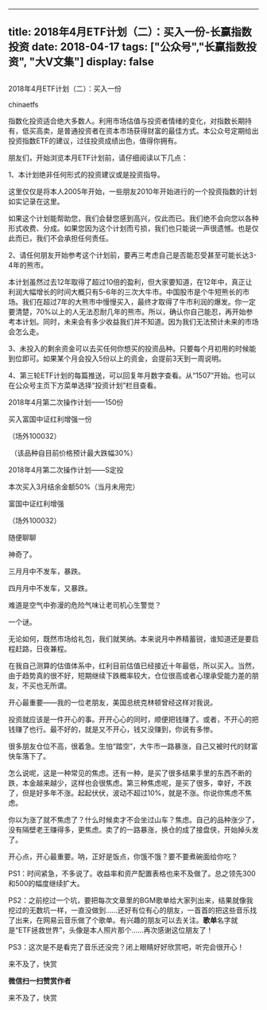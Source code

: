 
---
title:  2018年4月ETF计划（二）：买入一份-长赢指数投资
date: 2018-04-17
tags: ["公众号","长赢指数投资", "大V文集"]
display: false
---


## 



2018年4月ETF计划（二）：买入一份




chinaetfs




指数化投资适合绝大多数人。利用市场估值与投资者情绪的变化，对指数长期持有，低买高卖，是普通投资者在资本市场获得财富的最佳方式。本公众号定期给出投资指数ETF的建议，过往投资成绩出色，值得你拥有。










朋友们，开始浏览本月ETF计划前，请仔细阅读以下几点：



1、本计划绝非任何形式的投资建议或是投资指导。



这里仅仅是将本人2005年开始，一些朋友2010年开始进行的一个投资指数的计划如实记录在这里。



如果这个计划能帮助您，我们会替您感到高兴，仅此而已。我们绝不会向您以各种形式收费、分成。如果您因为这个计划而亏损，我们也只能说一声很遗憾。也是仅此而已，我们不会承担任何责任。



2、请任何朋友开始参考这个计划前，要再三考虑自己是否能忍受甚至可能长达3-4年的熊市。



本计划虽然过去12年取得了超过10倍的盈利，但大家要知道，在12年中，真正让利润大幅增长的时间大概只有5-6年的三次大牛市。中国股市是个牛短熊长的市场。我们在超过7年的大熊市中慢慢买入，最终才取得了牛市利润的爆发。你一定要清楚，70%以上的人无法忍耐几年的熊市。所以，确认你自己能忍，再开始参考本计划。同时，未来会有多少收益我们并不知道。因为我们无法预计未来的市场会怎么走。



3、未投入的剩余资金可以去买任何你想买的投资品种。只要每个月初用的时候能到位即可。如果某个月会投入5份以上的资金，会提前3天到一周说明。



4、第三轮ETF计划的每篇推送，可以回复年月数字查看。从“1507”开始。也可以在公众号主页下方菜单选择“投资计划”栏目查看。







2018年4月第二次操作计划——150份





买入富国中证红利增强一份

（场外100032）

&nbsp;（该品种自目前价格预计最大跌幅30%）











2018年4月第二次操作计划——S定投



本次买入3月结余金额50%（当月未用完）

富国中证红利增强

（场外100032）













随便聊聊

神奇了。



三月月中不发车，暴跌。



四月月中不发车，又暴跌。



难道是空气中弥漫的危险气味让老司机心生警觉？



一个谜。



无论如何，既然市场给礼包，我们就笑纳。本来说月中养精蓄锐，谁知道还是要启程赶路，日夜兼程。



在我自己测算的估值体系中，红利目前估值已经接近十年最低，所以买入。当然，由于趋势真的很不好，短期继续下跌概率较大，仓位很高或者心理承受能力差的朋友，不买也无所谓。



开心最重要——我的一位老朋友，美国总统克林顿曾经这样对我说。



投资就应该是一件开心的事。开开心心的同时，顺便把钱赚了。或者，不开心的把钱赚了也行。最不好的，就是又不开心，钱又没赚到，你说有多惨。



很多朋友仓位不高，很着急。生怕“踏空”，大牛市一路暴涨，自己又被时代的财富快车落下了。



怎么说呢，这是一种常见的焦虑。还有一种，是买了很多结果手里的东西不断的跌，本金越来越少，这样也会很焦虑。第三种焦虑呢，是买了很多，幸好，不跌了，但是好多年不涨。起起伏伏，波动不超过10%，就是不涨。你说你焦虑不焦虑。



你以为涨了就不焦虑了？什么时候卖才不会坐过山车？焦虑。自己的品种涨少了，没有隔壁老王赚得多，更焦虑。卖了的一路暴涨，换仓的成了接盘侠，开始掉头发了。



开心点，开心最重要。呐，正好是饭点，你饿不饿？要不要煮碗面给你吃？





PS1：时间紧急，不多说了。收益率和资产配置表格也来不及做了。总之领先300和500的幅度继续扩大。



PS2：之前挖过一个坑，要把每次文章里的BGM歌单给大家列出来，结果就像我挖过的无数坑一样，一直没做到……还好有位有心的朋友，一首首的把这些音乐找了出来，在网易云音乐做了个歌单。有兴趣的朋友可以去关注。**歌单**名字就是“ETF拯救世界”，头像是本人照片那个……再次感谢这位朋友了！



PS3：这次是不是看完了音乐还没完？闭上眼睛好好欣赏吧，听完会很开心！









来不及了，快赏


**微信扫一扫赞赏作者**






来不及了，快赏









